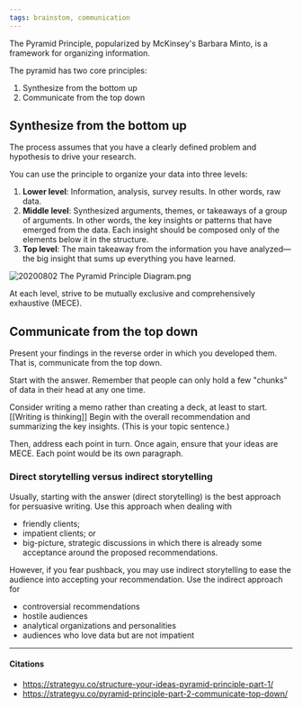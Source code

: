 ```yaml
---
tags: brainstom, communication
---
```


The Pyramid Principle, popularized by McKinsey's Barbara Minto, is a framework for organizing information.

The pyramid has two core principles:

1.  Synthesize from the bottom up
2.  Communicate from the top down

## Synthesize from the bottom up

The process assumes that you have a clearly defined problem and hypothesis to drive your research.

You can use the principle to organize your data into three levels:

1.  **Lower level**: Information, analysis, survey results. In other words, raw data.
2.  **Middle level**: Synthesized arguments, themes, or takeaways of a group of arguments. In other words, the key insights or patterns that have emerged from the data. Each insight should be composed only of the elements below it in the structure.
3.  **Top level**: The main takeaway from the information you have analyzed—the big insight that sums up everything you have learned.

![20200802 The Pyramid Principle Diagram.png](https://publish-01.obsidian.md/access/5bf4c22f8416d93237aa3630d0fd9c7c/assets/20200802%20The%20Pyramid%20Principle%20Diagram.png)

At each level, strive to be mutually exclusive and comprehensively exhaustive (MECE).

## Communicate from the top down

Present your findings in the reverse order in which you developed them. That is, communicate from the top down.

Start with the answer. Remember that people can only hold a few "chunks" of data in their head at any one time.

Consider writing a memo rather than creating a deck, at least to start. [[Writing is thinking]] Begin with the overall recommendation and summarizing the key insights. (This is your topic sentence.)

Then, address each point in turn. Once again, ensure that your ideas are MECE. Each point would be its own paragraph.

### Direct storytelling versus indirect storytelling

Usually, starting with the answer (direct storytelling) is the best approach for persuasive writing. Use this approach when dealing with

-   friendly clients;
-   impatient clients; or
-   big-picture, strategic discussions in which there is already some acceptance around the proposed recommendations.

However, if you fear pushback, you may use indirect storytelling to ease the audience into accepting your recommendation. Use the indirect approach for

-   controversial recommendations
-   hostile audiences
-   analytical organizations and personalities
-   audiences who love data but are not impatient

---

#### Citations

-   https://strategyu.co/structure-your-ideas-pyramid-principle-part-1/
-   https://strategyu.co/pyramid-principle-part-2-communicate-top-down/